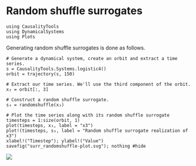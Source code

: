 # Random shuffle surrogates

```@setup s
using CausalityTools
using DynamicalSystems
using Plots
```

Generating random shuffle surrogates is done as follows.

```@example s
# Generate a dynamical system, create an orbit and extract a time series.
s = CausalityTools.Systems.logistic4()
orbit = trajectory(s, 150)

# Extract our time series. We'll use the third component of the orbit.
x₃ = orbit[:, 3]

# Construct a random shuffle surrogate.
s₃ = randomshuffle(x₃)

# Plot the time series along with its random shuffle surrogate
timesteps = 1:size(orbit, 1)
plot(timesteps, x₃, label = "x3")
plot!(timesteps, s₃, label = "Random shuffle surrogate realization of x3")
xlabel!("Timestep"); ylabel!("Value")
savefig("surr_randomshuffle-plot.svg"); nothing #hide
```

![](surr_randomshuffle-plot.svg)
